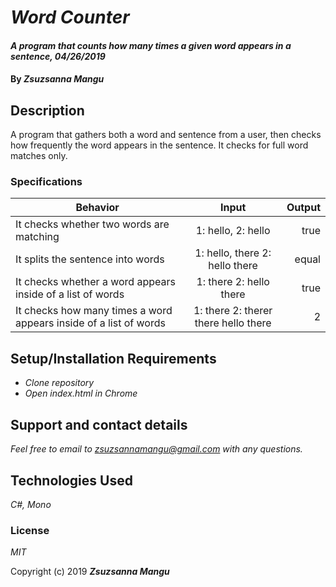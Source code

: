 # _Word Counter_

#### _A program that counts how many times a given word appears in a sentence, 04/26/2019_

#### By _**Zsuzsanna Mangu**_

## Description

 A program that gathers both a word and sentence from a user, then checks how frequently the word appears in the sentence. It checks for full word matches only.

### Specifications

| Behavior | Input | Output |
| ------------- |:-------------:| -----:|
| It checks whether two words are matching | 1: hello, 2: hello | true |
| It splits the sentence into words | 1: hello, there 2: hello there | equal |
| It checks whether a word appears inside of a list of words | 1: there 2: hello there | true |
| It checks how many times a word appears inside of a list of words | 1: there 2: therer there hello there | 2 |

## Setup/Installation Requirements

* _Clone repository_
* _Open index.html in Chrome_

## Support and contact details

_Feel free to email to zsuzsannamangu@gmail.com with any questions._

## Technologies Used

_C#, Mono_

### License

*MIT*

Copyright (c) 2019 **_Zsuzsanna Mangu_**
